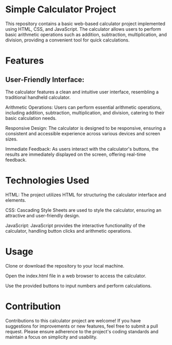 # Simple Calculator Project
This repository contains a basic web-based calculator project implemented using HTML, CSS, and JavaScript. The calculator allows users to perform basic arithmetic operations such as addition, subtraction, multiplication, and division, providing a convenient tool for quick calculations.

# Features
## User-Friendly Interface:
The calculator features a clean and intuitive user interface, resembling a traditional handheld calculator.

Arithmetic Operations: Users can perform essential arithmetic operations, including addition, subtraction, multiplication, and division, catering to their basic calculation needs.

Responsive Design: The calculator is designed to be responsive, ensuring a consistent and accessible experience across various devices and screen sizes.

Immediate Feedback: As users interact with the calculator's buttons, the results are immediately displayed on the screen, offering real-time feedback.

# Technologies Used
HTML: The project utilizes HTML for structuring the calculator interface and elements.

CSS: Cascading Style Sheets are used to style the calculator, ensuring an attractive and user-friendly design.

JavaScript: JavaScript provides the interactive functionality of the calculator, handling button clicks and arithmetic operations.

# Usage
Clone or download the repository to your local machine.

Open the index.html file in a web browser to access the calculator.

Use the provided buttons to input numbers and perform calculations.

# Contribution
Contributions to this calculator project are welcome! If you have suggestions for improvements or new features, feel free to submit a pull request. Please ensure adherence to the project's coding standards and maintain a focus on simplicity and usability.
